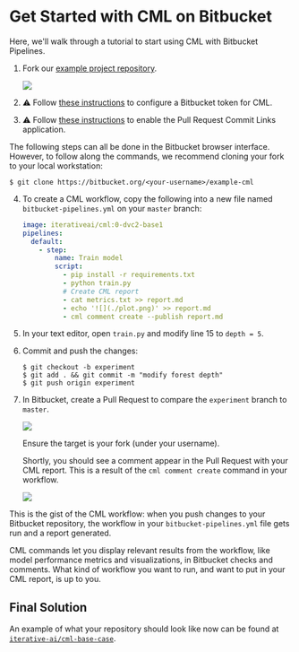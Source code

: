 # Get Started with CML on Bitbucket

Here, we'll walk through a tutorial to start using CML with Bitbucket Pipelines.

1. Fork our
   [example project repository](https://bitbucket.org/iterative-ai/example-cml).

   ![](/img/bitbucket_fork_cml_project.png)

2. ⚠️ Follow
   [these instructions](https://cml.dev/doc/self-hosted-runners?tab=Bitbucket#personal-access-token)
   to configure a Bitbucket token for CML.

3. ⚠️ Follow [these instructions](https://cml.dev/doc/ref/comment#bitbucket) to
   enable the Pull Request Commit Links application.

<admon type="tip">

The following steps can all be done in the Bitbucket browser interface. However,
to follow along the commands, we recommend cloning your fork to your local
workstation:

```cli
$ git clone https://bitbucket.org/<your-username>/example-cml
```

</admon>

4. To create a CML workflow, copy the following into a new file named
   `bitbucket-pipelines.yml` on your `master` branch:

   ```yaml
   image: iterativeai/cml:0-dvc2-base1
   pipelines:
     default:
       - step:
           name: Train model
           script:
             - pip install -r requirements.txt
             - python train.py
             # Create CML report
             - cat metrics.txt >> report.md
             - echo '![](./plot.png)' >> report.md
             - cml comment create --publish report.md
   ```

5. In your text editor, open `train.py` and modify line 15 to `depth = 5`.

6. Commit and push the changes:

   ```cli
   $ git checkout -b experiment
   $ git add . && git commit -m "modify forest depth"
   $ git push origin experiment
   ```

7. In Bitbucket, create a Pull Request to compare the `experiment` branch to
   `master`.

   ![](/img/bitbucket_make_pr.png)

   <admon type="warn">

   Ensure the target is your fork (under your username).

   </admon>

   Shortly, you should see a comment appear in the Pull Request with your CML
   report. This is a result of the `cml comment create` command in your
   workflow.

   ![](/img/bitbucket_cml_first_report.png)

This is the gist of the CML workflow: when you push changes to your Bitbucket
repository, the workflow in your `bitbucket-pipelines.yml` file gets run and a
report generated.

CML commands let you display relevant results from the workflow, like model
performance metrics and visualizations, in Bitbucket checks and comments. What
kind of workflow you want to run, and want to put in your CML report, is up to
you.

## Final Solution

An example of what your repository should look like now can be found at
[`iterative-ai/cml-base-case`](https://bitbucket.org/iterative-ai/cml-base-case).
